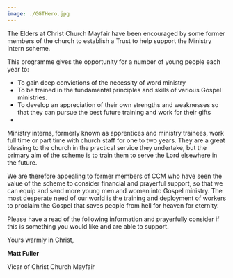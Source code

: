 ```yaml
---
image: ./GGTHero.jpg
---
```

The Elders at Christ Church Mayfair have been encouraged by some former members of the church to establish a Trust to help support the Ministry Intern scheme.

This programme gives the opportunity for a number of young people each year to:

* To gain deep convictions of the necessity of word ministry
* To be trained in the fundamental principles and skills of various Gospel ministries.
* To develop an appreciation of their own strengths and weaknesses so that they can pursue the best future training and work for their gifts
* 
Ministry interns, formerly known as apprentices and ministry trainees, work full time or part time with church staff for one to two years. They are a great blessing to the church in the practical service they undertake, but the primary aim of the scheme is to train them to serve the Lord elsewhere in the future.

We are therefore appealing to former members of CCM who have seen the value of the scheme to consider financial and prayerful support, so that we can equip and send more young men and women into Gospel ministry. The most desperate need of our world is the training and deployment of workers to proclaim the Gospel that saves people from hell for heaven for eternity.

Please have a read of the following information and prayerfully consider if this is something you would like and are able to support.

Yours warmly in Christ,

**Matt Fuller**

Vicar of Christ Church Mayfair